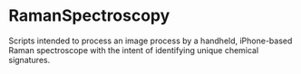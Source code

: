 # RamanSpectroscopy

Scripts intended to process an image process by a handheld, iPhone-based Raman spectroscope with the intent of identifying unique chemical signatures.
